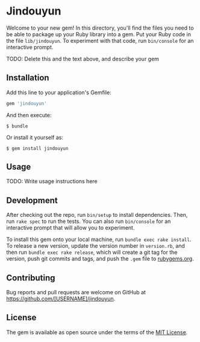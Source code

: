 # Jindouyun

Welcome to your new gem! In this directory, you'll find the files you need to be able to package up your Ruby library into a gem. Put your Ruby code in the file `lib/jindouyun`. To experiment with that code, run `bin/console` for an interactive prompt.

TODO: Delete this and the text above, and describe your gem

## Installation

Add this line to your application's Gemfile:

```ruby
gem 'jindouyun'
```

And then execute:

    $ bundle

Or install it yourself as:

    $ gem install jindouyun

## Usage

TODO: Write usage instructions here

## Development

After checking out the repo, run `bin/setup` to install dependencies. Then, run `rake spec` to run the tests. You can also run `bin/console` for an interactive prompt that will allow you to experiment.

To install this gem onto your local machine, run `bundle exec rake install`. To release a new version, update the version number in `version.rb`, and then run `bundle exec rake release`, which will create a git tag for the version, push git commits and tags, and push the `.gem` file to [rubygems.org](https://rubygems.org).

## Contributing

Bug reports and pull requests are welcome on GitHub at https://github.com/[USERNAME]/jindouyun.

## License

The gem is available as open source under the terms of the [MIT License](https://opensource.org/licenses/MIT).
